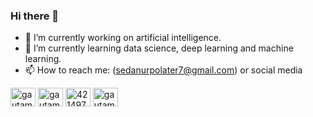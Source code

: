 ### Hi there 👋


- 🔭 I’m currently working on artificial intelligence.
- 🌱 I’m currently learning data science, deep learning and machine learning.
- 📫 How to reach me: (sedanurpolater7@gmail.com) or social media


<a href="https://medium.com/@sedanurpolater" target="blank"><img align="center" src="https://raw.githubusercontent.com/rahuldkjain/github-profile-readme-generator/master/src/images/icons/Social/medium.svg" alt="gautamkrishnar" height="30" width="40" /></a>
<a href="https://www.linkedin.com/in/sedanurpolater/" target="blank"><img align="center" src="https://raw.githubusercontent.com/rahuldkjain/github-profile-readme-generator/master/src/images/icons/Social/linked-in-alt.svg" alt="gautamkrishnar" height="30" width="40" /></a>
<a href="https://stackoverflow.com/users/4214976" target="blank"><img align="center" src="https://raw.githubusercontent.com/rahuldkjain/github-profile-readme-generator/master/src/images/icons/Social/stack-overflow.svg" alt="4214976" height="30" width="40" /></a>
<a href="https://www.instagram.com/sedanurpolater/" target="blank"><img align="center" src="https://raw.githubusercontent.com/rahuldkjain/github-profile-readme-generator/master/src/images/icons/Social/instagram.svg" alt="gautamkrishnar" height="30" width="40" /></a>

